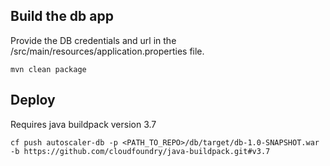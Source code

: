 ## Build the db app
Provide the DB credentials and url in the /src/main/resources/application.properties file.
```shell
mvn clean package
```

## Deploy
Requires java buildpack version 3.7
```shell
cf push autoscaler-db -p <PATH_TO_REPO>/db/target/db-1.0-SNAPSHOT.war -b https://github.com/cloudfoundry/java-buildpack.git#v3.7
```
